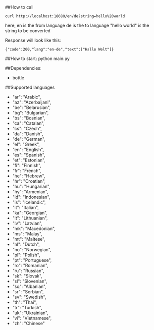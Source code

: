 ##How to call
```
curl http://localhost:18080/en/de?string=hello%20world
```

here, en is the from language
de is the to language
"hello world" is the string to be converted

Response will look like this:
```
{"code":200,"lang":"en-de","text":["Hallo Welt"]}
```

##How to start:
python main.py

##Dependencies:
* bottle

##Supported languages
* "ar": "Arabic",
* "az": "Azerbaijani",
* "be": "Belarusian",
* "bg": "Bulgarian",
* "bs": "Bosnian",
* "ca": "Catalan",
* "cs": "Czech",
* "da": "Danish",
* "de": "German",
* "el": "Greek",
* "en": "English",
* "es": "Spanish",
* "et": "Estonian",
* "fi": "Finnish",
* "fr": "French",
* "he": "Hebrew",
* "hr": "Croatian",
* "hu": "Hungarian",
* "hy": "Armenian",
* "id": "Indonesian",
* "is": "Icelandic",
* "it": "Italian",
* "ka": "Georgian",
* "lt": "Lithuanian",
* "lv": "Latvian",
* "mk": "Macedonian",
* "ms": "Malay",
* "mt": "Maltese",
* "nl": "Dutch",
* "no": "Norwegian",
* "pl": "Polish",
* "pt": "Portuguese",
* "ro": "Romanian",
* "ru": "Russian",
* "sk": "Slovak",
* "sl": "Slovenian",
* "sq": "Albanian",
* "sr": "Serbian",
* "sv": "Swedish",
* "th": "Thai",
* "tr": "Turkish",
* "uk": "Ukrainian",
* "vi": "Vietnamese",
* "zh": "Chinese"
